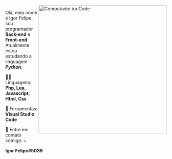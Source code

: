 <img src="https://raw.githubusercontent.com/MicaelliMedeiros/micaellimedeiros/master/image/computer-illustration.png" min-width="400px" max-width="400px" width="400px" align="right" alt="Computador iuriCode">

<p align="left"> 
 Olá, meu nome é Igor Felipe, sou programador <strong>Back-end</strong> e <strong>Front-end</strong> <br>
 Atualmente estou estudando a linguagem <i><b>Python</b></i>.
</p>

<p align="left">
  🧑‍💻 Linguagens: <strong>Php, Lua, Javascript, Html, Css</strong>
</p>

<p align="left">
  💼 Ferramentas: <strong>Visual Studio Code</strong>
</p>

<p align="left">
  💌 Entre em contato comigo: ⤵️
</p>

<p align="left">
 <b>Igor Felipe#5039</b>
</p>  
